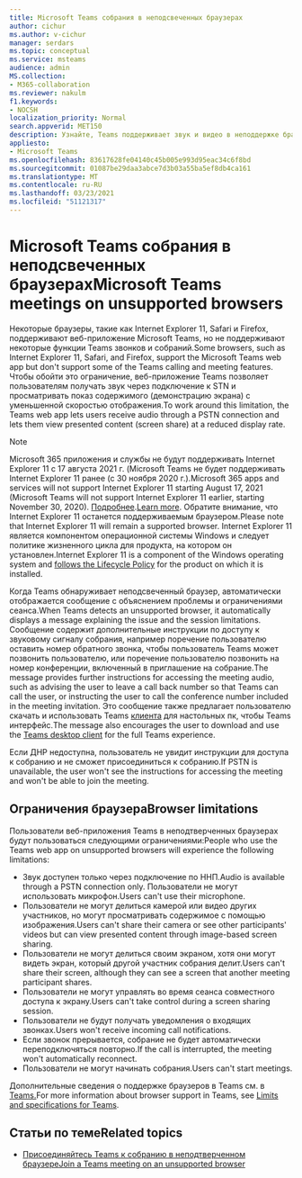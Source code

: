 ```yaml
---
title: Microsoft Teams собрания в неподсвеченных браузерах
author: cichur
ms.author: v-cichur
manager: serdars
ms.topic: conceptual
ms.service: msteams
audience: admin
MS.collection:
- M365-collaboration
ms.reviewer: nakulm
f1.keywords:
- NOCSH
localization_priority: Normal
search.appverid: MET150
description: Узнайте, Teams поддерживает звук и видео в неподдержке браузеров.
appliesto:
- Microsoft Teams
ms.openlocfilehash: 83617628fe04140c45b005e993d95eac34c6f8bd
ms.sourcegitcommit: 01087be29daa3abce7d3b03a55ba5ef8db4ca161
ms.translationtype: MT
ms.contentlocale: ru-RU
ms.lasthandoff: 03/23/2021
ms.locfileid: "51121317"
---
```

# <a name="microsoft-teams-meetings-on-unsupported-browsers"></a><span data-ttu-id="9c3b1-103">Microsoft Teams собрания в неподсвеченных браузерах</span><span class="sxs-lookup"><span data-stu-id="9c3b1-103">Microsoft Teams meetings on unsupported browsers</span></span>

<span data-ttu-id="9c3b1-104">Некоторые браузеры, такие как Internet Explorer 11, Safari и Firefox, поддерживают веб-приложение Microsoft Teams, но не поддерживают некоторые функции Teams звонков и собраний.</span><span class="sxs-lookup"><span data-stu-id="9c3b1-104">Some browsers, such as Internet Explorer 11, Safari, and Firefox, support the Microsoft Teams web app but don't support some of the Teams calling and meeting features.</span></span> <span data-ttu-id="9c3b1-105">Чтобы обойти это ограничение, веб-приложение Teams позволяет пользователям получать звук через подключение к STN и просматривать показ содержимого (демонстрацию экрана) с уменьшенной скоростью отображения.</span><span class="sxs-lookup"><span data-stu-id="9c3b1-105">To work around this limitation, the Teams web app lets users receive audio through a PSTN connection and lets them view presented content (screen share) at a reduced display rate.</span></span>

> [!Note]
> <span data-ttu-id="9c3b1-106">Microsoft 365 приложения и службы не будут поддерживать Internet Explorer 11 с 17 августа 2021 г. (Microsoft Teams не будет поддерживать Internet Explorer 11 ранее (с 30 ноября 2020 г.).</span><span class="sxs-lookup"><span data-stu-id="9c3b1-106">Microsoft 365 apps and services will not support Internet Explorer 11 starting August 17, 2021 (Microsoft Teams will not support Internet Explorer 11 earlier, starting  November 30, 2020).</span></span> <span data-ttu-id="9c3b1-107">[Подробнее](https://aka.ms/AA97tsw).</span><span class="sxs-lookup"><span data-stu-id="9c3b1-107">[Learn more](https://aka.ms/AA97tsw).</span></span> <span data-ttu-id="9c3b1-108">Обратите внимание, что Internet Explorer 11 останется поддерживаемым браузером.</span><span class="sxs-lookup"><span data-stu-id="9c3b1-108">Please note that Internet Explorer 11 will remain a supported browser.</span></span> <span data-ttu-id="9c3b1-109">Internet Explorer 11 является компонентом операционной [](/lifecycle/faq/internet-explorer-microsoft-edge) системы Windows и следует политике жизненного цикла для продукта, на котором он установлен.</span><span class="sxs-lookup"><span data-stu-id="9c3b1-109">Internet Explorer 11 is a component of the Windows operating system and [follows the Lifecycle Policy](/lifecycle/faq/internet-explorer-microsoft-edge) for the product on which it is  installed.</span></span>

<span data-ttu-id="9c3b1-110">Когда Teams обнаруживает неподсвеченный браузер, автоматически отображается сообщение с объяснением проблемы и ограничениями сеанса.</span><span class="sxs-lookup"><span data-stu-id="9c3b1-110">When Teams detects an unsupported browser, it automatically displays a message explaining the issue and the session limitations.</span></span> <span data-ttu-id="9c3b1-111">Сообщение содержит дополнительные инструкции по доступу к звуковому сигналу собрания, например поречение пользователю оставить номер обратного звонка, чтобы пользователь Teams может позвонить пользователю, или поречение пользователю позвонить на номер конференции, включенный в приглашение на собрание.</span><span class="sxs-lookup"><span data-stu-id="9c3b1-111">The message provides further instructions for accessing the meeting audio, such as advising the user to leave a call back number so that Teams can call the user, or instructing the user to call the conference number included in the meeting invitation.</span></span> <span data-ttu-id="9c3b1-112">Это сообщение также предлагает пользователю скачать и использовать Teams [клиента](https://teams.microsoft.com/downloads) для настольных пк, чтобы Teams интерфейс.</span><span class="sxs-lookup"><span data-stu-id="9c3b1-112">The message also encourages the user to download and use the [Teams desktop client](https://teams.microsoft.com/downloads) for the full Teams experience.</span></span>

<span data-ttu-id="9c3b1-113">Если ДНР недоступна, пользователь не увидит инструкции для доступа к собранию и не сможет присоединиться к собранию.</span><span class="sxs-lookup"><span data-stu-id="9c3b1-113">If PSTN is unavailable, the user won't see the instructions for accessing the meeting and won't be able to join the meeting.</span></span>

## <a name="browser-limitations"></a><span data-ttu-id="9c3b1-114">Ограничения браузера</span><span class="sxs-lookup"><span data-stu-id="9c3b1-114">Browser limitations</span></span>

<span data-ttu-id="9c3b1-115">Пользователи веб-приложения Teams в неподтверченных браузерах будут пользоваться следующими ограничениями:</span><span class="sxs-lookup"><span data-stu-id="9c3b1-115">People who use the Teams web app on unsupported browsers will experience the following limitations:</span></span>

- <span data-ttu-id="9c3b1-116">Звук доступен только через подключение по ННП.</span><span class="sxs-lookup"><span data-stu-id="9c3b1-116">Audio is available through a PSTN connection only.</span></span> <span data-ttu-id="9c3b1-117">Пользователи не могут использовать микрофон.</span><span class="sxs-lookup"><span data-stu-id="9c3b1-117">Users can't use their microphone.</span></span>
- <span data-ttu-id="9c3b1-118">Пользователи не могут делиться камерой или видео других участников, но могут просматривать содержимое с помощью изображения.</span><span class="sxs-lookup"><span data-stu-id="9c3b1-118">Users can't share their camera or see other participants' videos but can view presented content through image-based screen sharing.</span></span>
- <span data-ttu-id="9c3b1-119">Пользователи не могут делиться своим экраном, хотя они могут видеть экран, который другой участник собрания делит.</span><span class="sxs-lookup"><span data-stu-id="9c3b1-119">Users can't share their screen, although they can see a screen that another meeting participant shares.</span></span>
- <span data-ttu-id="9c3b1-120">Пользователи не могут управлять во время сеанса совместного доступа к экрану.</span><span class="sxs-lookup"><span data-stu-id="9c3b1-120">Users can't take control during a screen sharing session.</span></span>
- <span data-ttu-id="9c3b1-121">Пользователи не будут получать уведомления о входящих звонках.</span><span class="sxs-lookup"><span data-stu-id="9c3b1-121">Users won't receive incoming call notifications.</span></span>
- <span data-ttu-id="9c3b1-122">Если звонок прерывается, собрание не будет автоматически переподключяться повторно.</span><span class="sxs-lookup"><span data-stu-id="9c3b1-122">If the call is interrupted, the meeting won't automatically reconnect.</span></span>
- <span data-ttu-id="9c3b1-123">Пользователи не могут начинать собрания.</span><span class="sxs-lookup"><span data-stu-id="9c3b1-123">Users can't start meetings.</span></span>

<span data-ttu-id="9c3b1-124">Дополнительные сведения о поддержке браузеров в Teams см. в [Teams.](./limits-specifications-teams.md#browsers)</span><span class="sxs-lookup"><span data-stu-id="9c3b1-124">For more information about browser support in Teams, see [Limits and specifications for Teams](./limits-specifications-teams.md#browsers).</span></span>

## <a name="related-topics"></a><span data-ttu-id="9c3b1-125">Статьи по теме</span><span class="sxs-lookup"><span data-stu-id="9c3b1-125">Related topics</span></span>

- [<span data-ttu-id="9c3b1-126">Присоединяйтесь Teams к собранию в неподтверченном браузере</span><span class="sxs-lookup"><span data-stu-id="9c3b1-126">Join a Teams meeting on an unsupported browser</span></span>](https://support.office.com/article/daafdd3c-ac7a-4855-871b-9113bad15907)